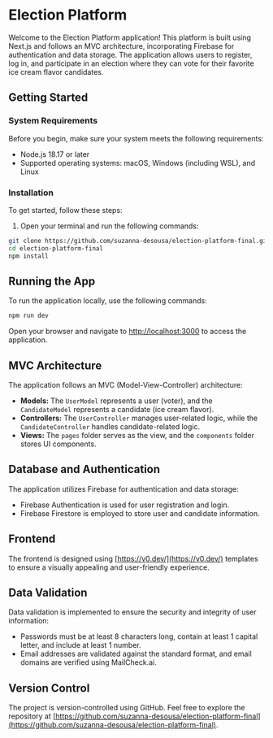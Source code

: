 # Election Platform

Welcome to the Election Platform application! This platform is built using Next.js and follows an MVC architecture, incorporating Firebase for authentication and data storage. The application allows users to register, log in, and participate in an election where they can vote for their favorite ice cream flavor candidates.

## Getting Started

### System Requirements

Before you begin, make sure your system meets the following requirements:

- Node.js 18.17 or later
- Supported operating systems: macOS, Windows (including WSL), and Linux

### Installation

To get started, follow these steps:

1. Open your terminal and run the following commands:

```bash
git clone https://github.com/suzanna-desousa/election-platform-final.git
cd election-platform-final
npm install
```

## Running the App

To run the application locally, use the following commands:

```bash
npm run dev
```

Open your browser and navigate to [http://localhost:3000](http://localhost:3000) to access the application.

## MVC Architecture

The application follows an MVC (Model-View-Controller) architecture:

- **Models:** The `UserModel` represents a user (voter), and the `CandidateModel` represents a candidate (ice cream flavor).
- **Controllers:** The `UserController` manages user-related logic, while the `CandidateController` handles candidate-related logic.
- **Views:** The `pages` folder serves as the view, and the `components` folder stores UI components.

## Database and Authentication

The application utilizes Firebase for authentication and data storage:

- Firebase Authentication is used for user registration and login.
- Firebase Firestore is employed to store user and candidate information.

## Frontend

The frontend is designed using [https://v0.dev/](https://v0.dev/) templates to ensure a visually appealing and user-friendly experience.

## Data Validation

Data validation is implemented to ensure the security and integrity of user information:

- Passwords must be at least 8 characters long, contain at least 1 capital letter, and include at least 1 number.
- Email addresses are validated against the standard format, and email domains are verified using MailCheck.ai.

## Version Control

The project is version-controlled using GitHub. Feel free to explore the repository at [https://github.com/suzanna-desousa/election-platform-final](https://github.com/suzanna-desousa/election-platform-final).
